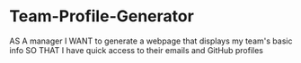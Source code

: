 # Team-Profile-Generator
AS A manager I WANT to generate a webpage that displays my team's basic info SO THAT I have quick access to their emails and GitHub profiles
